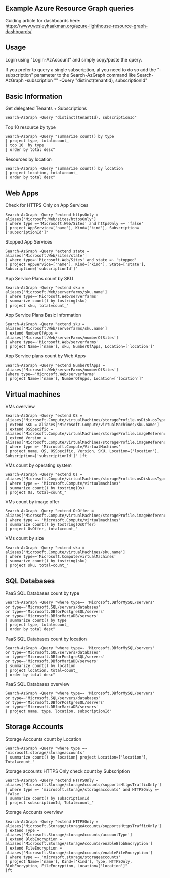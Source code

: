 ## Example Azure Resource Graph queries
Guiding article for dashboards here: https://www.wesleyhaakman.org/azure-lighthouse-resource-graph-dashboards/

## Usage
Login using "Login-AzAccount" and simply copy/paste the query. 

If you prefer to query a single subscription, al you need to do so add the "-subscription" parameter to the Search-AzGraph command
like Search-AzGraph -subscription "<SUBSCRIPTIONID>" -Query "distinct(tenantId), subscriptionId"

## Basic Information
Get delegated Tenants + Subscriptions

```azurepowershell-interactive
Search-AzGraph -Query "distinct(tenantId), subscriptionId"
```

Top 10 resource by type

```azurepowershell-interactive
Search-AzGraph -Query "summarize count() by type 
| project type, total=count_ 
| top 10  by type 
| order by total desc"
```

Resources by location

```azurepowershell-interactive
Search-AzGraph -Query "summarize count() by location 
| project location, total=count_ 
| order by total desc"
```

## Web Apps

Check for HTTPS Only on App Services

```azurepowershell-interactive
Search-AzGraph -Query "extend httpsOnly = aliases['Microsoft.Web/sites/httpsOnly'] 
| where type =~'Microsoft.Web/Sites' and httpsOnly =~ 'false' 
| project AppService=['name'], Kind=['kind'], Subscription=['subscriptionId']"
```

Stopped App Services

```azurepowershell-interactive
Search-AzGraph -Query "extend state = aliases['Microsoft.Web/sites/state'] 
| where type=~'Microsoft.Web/Sites' and state =~ 'stopped' 
| project AppService=['name'], Kind=['kind'], State=['state'], Subscription=['subscriptionId']"
```

App Service Plans count by SKU

```azurepowershell-interactive
Search-AzGraph -Query "extend sku = aliases['Microsoft.Web/serverfarms/sku.name'] 
| where type=~'Microsoft.Web/serverfarms' 
| summarize count() by tostring(sku) 
| project sku, total=count_"
```

App Service Plans Basic Information

```azurepowershell-interactive
Search-AzGraph -Query "extend sku = aliases['Microsoft.Web/serverfarms/sku.name'] 
| extend NumberOfApps = aliases['Microsoft.Web/serverFarms/numberOfSites'] 
| where type=~'Microsoft.Web/serverfarms' 
| project Name=['name'], sku, NumberOfApps, Location=['location']"
```

App Service plans count by Web Apps

```azurepowershell-interactive
Search-AzGraph -Query "extend NumberOfApps = aliases['Microsoft.Web/serverFarms/numberOfSites'] 
|where type=~'Microsoft.Web/serverfarms'
| project Name=['name'], NumberOfApps, Location=['location']"
```

## Virtual machines

VMs overview

```azurepowershell-interactive
Search-AzGraph -Query "extend OS = aliases['Microsoft.Compute/virtualMachines/storageProfile.osDisk.osType'] 
| extend SKU = aliases['Microsoft.Compute/virtualMachines/sku.name'] 
| extend OSSpecific = aliases['Microsoft.Compute/virtualMachines/storageProfile.imageReference.offer'] 
| extend Version = aliases['Microsoft.Compute/virtualMachines/storageProfile.imageReference.sku'] 
| where type =~ 'Microsoft.Compute/VirtualMachines' 
| project name, OS, OSSpecific, Version, SKU, Location=['location'], Subscription=['subscriptionId']" |ft
```

VMs count by operating system

```azurepowershell-interactive
Search-AzGraph -Query "extend Os = aliases['Microsoft.Compute/virtualMachines/storageProfile.osDisk.osType'] 
| where type =~ 'Microsoft.Compute/virtualmachines' 
| summarize count() by tostring(Os) 
| project Os, total=count_"
```

VMs count by image offer

```azurepowershell-interactive
Search-AzGraph -Query "extend OsOffer = aliases['Microsoft.Compute/virtualMachines/storageProfile.imageReference.offer'] 
| where type =~ 'Microsoft.Compute/virtualmachines' 
| summarize count() by tostring(OsOffer) 
| project OsOffer, total=count_"
```

VMs count by size 

```azurepowershell-interactive
Search-AzGraph -Query "extend sku = aliases['Microsoft.Compute/virtualMachines/sku.name'] 
| where type=~'Microsoft.Compute/virtualMachines' 
| summarize count() by tostring(sku) 
| project sku, total=count_"
```

## SQL Databases 

PaaS SQL Databases count by type

```azurepowershell-interactive
Search-AzGraph -Query "where type=~ 'Microsoft.DBforMySQL/servers' 
or type=~'Microsoft.SQL/servers/databases' 
or type=~'Microsoft.DBforPostgreSQL/servers' 
or type=~'Microsoft.DBforMariaDB/servers' 
| summarize count() by type 
| project type, total=count_ 
| order by total desc"
```

PaaS SQL Databases count by location

```azurepowershell-interactive
Search-AzGraph -Query "where type=~ 'Microsoft.DBforMySQL/servers' 
or type=~'Microsoft.SQL/servers/databases' 
or type=~'Microsoft.DBforPostgreSQL/servers' 
or type=~'Microsoft.DBforMariaDB/servers'
| summarize count() by location 
| project location, total=count_ 
| order by total desc"
```

PaaS SQL Databases overview

```azurepowershell-interactive
Search-AzGraph -Query "where type=~ 'Microsoft.DBforMySQL/servers' 
or type=~'Microsoft.SQL/servers/databases' 
or type=~'Microsoft.DBforPostgreSQL/servers' 
or type=~'Microsoft.DBforMariaDB/servers'
| project name, type, location, subscriptionId"
```

## Storage Accounts

Storage Accounts count by Location

```azurepowershell-interactive
Search-AzGraph -Query "where type =~ 'microsoft.storage/storageaccounts' 
| summarize count() by location| project Location=['location'], Total=count_"
```

Storage accounts HTTPS Only check count by Subscription

```azurepowershell-interactive
Search-AzGraph -Query "extend HTTPSOnly = aliases['Microsoft.Storage/storageAccounts/supportsHttpsTrafficOnly'] 
| where type =~ 'microsoft.storage/storageaccounts' and HTTPSOnly =~ 'false' 
| summarize count() by subscriptionId 
| project subscriptionId, Total=count_"
```

Storage Accounts overview
```azurepowershell-interactive
Search-AzGraph -Query "extend HTTPSOnly = aliases['Microsoft.Storage/storageAccounts/supportsHttpsTrafficOnly'] 
| extend Type = aliases['Microsoft.Storage/storageAccounts/accountType'] 
| extend BlobEncryption = aliases['Microsoft.Storage/storageAccounts/enableBlobEncryption'] 
| extend FileEncryption = aliases['Microsoft.Storage/storageAccounts/enableFileEncryption'] 
| where type =~ 'microsoft.storage/storageaccounts'
| project Name=['name'], Kind=['kind'], Type, HTTPSOnly, BlobEncryption, FileEncryption, Location=['location']" 
|ft
```
